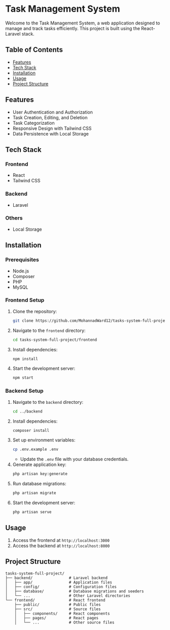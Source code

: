 # Task Management System

Welcome to the Task Management System, a web application designed to manage and track tasks efficiently. This project is built using the React-Laravel stack.

## Table of Contents

- [Features](#features)
- [Tech Stack](#tech-stack)
- [Installation](#installation)
- [Usage](#usage)
- [Project Structure](#project-structure)

## Features

- User Authentication and Authorization
- Task Creation, Editing, and Deletion
- Task Categorization
- Responsive Design with Tailwind CSS
- Data Persistence with Local Storage

## Tech Stack

### Frontend
- React
- Tailwind CSS

### Backend
- Laravel

### Others
- Local Storage

## Installation

### Prerequisites
- Node.js
- Composer
- PHP
- MySQL

### Frontend Setup
1. Clone the repository:
    ```sh
    git clone https://github.com/MohannadWard12/tasks-system-full-project.git
    ```
2. Navigate to the `frontend` directory:
    ```sh
    cd tasks-system-full-project/frontend
    ```
3. Install dependencies:
    ```sh
    npm install
    ```
4. Start the development server:
    ```sh
    npm start
    ```

### Backend Setup
1. Navigate to the `backend` directory:
    ```sh
    cd ../backend
    ```
2. Install dependencies:
    ```sh
    composer install
    ```
3. Set up environment variables:
    ```sh
    cp .env.example .env
    ```
    - Update the `.env` file with your database credentials.
4. Generate application key:
    ```sh
    php artisan key:generate
    ```
5. Run database migrations:
    ```sh
    php artisan migrate
    ```
6. Start the development server:
    ```sh
    php artisan serve
    ```

## Usage

1. Access the frontend at `http://localhost:3000`
2. Access the backend at `http://localhost:8000`

## Project Structure

```
tasks-system-full-project/
├── backend/                # Laravel backend
│   ├── app/                # Application files
│   ├── config/             # Configuration files
│   ├── database/           # Database migrations and seeders
│   └── ...                 # Other Laravel directories
└── frontend/               # React frontend
    ├── public/             # Public files
    ├── src/                # Source files
    │   ├── components/     # React components
    │   ├── pages/          # React pages
    │   └── ...             # Other source files
```
